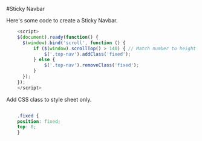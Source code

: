 #Sticky Navbar

Here's some code to create a Sticky Navbar.

```js
    <script>
    $(document).ready(function() {
      $(window).bind('scroll', function () {
          if ($(window).scrollTop() > 140) { // Match number to height of header
              $('.top-nav').addClass('fixed');
          } else {
              $('.top-nav').removeClass('fixed');
          }
      });
    });
    </script>
```

Add CSS class to style sheet only.

```css

    .fixed {
    position: fixed;
    top: 0;
    }
```
